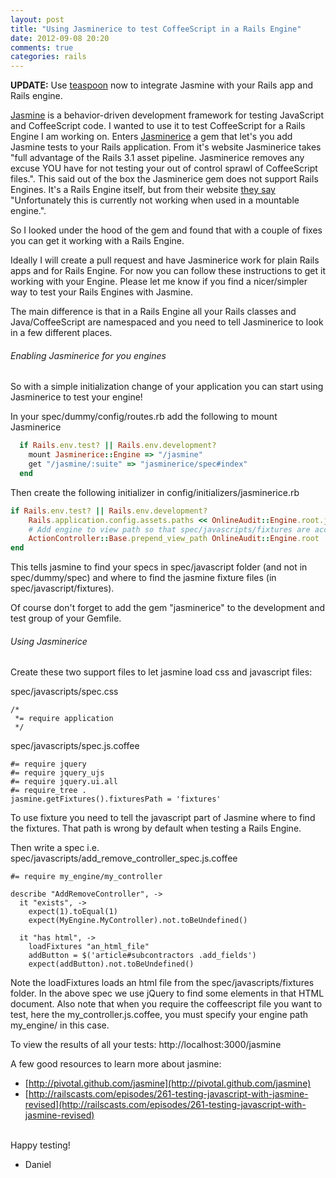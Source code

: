 ```yaml
---
layout: post
title: "Using Jasminerice to test CoffeeScript in a Rails Engine"
date: 2012-09-08 20:20
comments: true
categories: rails
---
```


<strong>UPDATE:</strong> Use [teaspoon](https://github.com/modeset/teaspoon) now
to integrate Jasmine with your Rails app and Rails engine.


[Jasmine](http://pivotal.github.com/jasmine/) is a behavior-driven development
framework for testing JavaScript and CoffeeScript code. I wanted to use it to
test CoffeeScript for a Rails Engine I am working on. Enters
[Jasminerice](https://github.com/bradphelan/jasminerice) a gem that let's you
add Jasmine tests to your Rails application. From it's website Jasminerice takes
"full advantage of the Rails 3.1 asset pipeline. Jasminerice removes any excuse
YOU have for not testing your out of control sprawl of CoffeeScript files.".
This said out of the box the Jasminerice  gem does not support Rails Engines.
It's a Rails Engine itself, but from their website [they
say](https://github.com/bradphelan/jasminerice/issues/40) "Unfortunately this is
currently not working when used in a mountable engine.".

So I looked under the hood of the gem and found that with a couple of fixes you
can get it working with a Rails Engine.

<!--more-->

Ideally I will create a pull request and have Jasminerice work for plain Rails
apps and for Rails Engine. For now you can follow these instructions to get it
working with your Engine. Please let me know if you find a nicer/simpler way to
test your Rails Engines with Jasmine.

The main difference is that in a Rails Engine all your Rails classes and
Java/CoffeeScript are namespaced and you need to tell Jasminerice to look in a
few different places.

###### Enabling Jasminerice for you engines

So with a simple initialization change of your application you can start using Jasminerice to test your engine!


In your spec/dummy/config/routes.rb add the following to mount Jasminerice

```ruby
  if Rails.env.test? || Rails.env.development?
    mount Jasminerice::Engine => "/jasmine"
    get "/jasmine/:suite" => "jasminerice/spec#index"
  end
```

Then create the following initializer in config/initializers/jasminerice.rb

```ruby
if Rails.env.test? || Rails.env.development?
    Rails.application.config.assets.paths << OnlineAudit::Engine.root.join("spec", "javascripts") << OnlineAudit::Engine.root.join("spec", "stylesheets")
    # Add engine to view path so that spec/javascripts/fixtures are accessible
    ActionController::Base.prepend_view_path OnlineAudit::Engine.root  
end
```

This tells jasmine to find your specs in  spec/javascript folder (and not in spec/dummy/spec) and where to find the jasmine fixture files (in spec/javascript/fixtures).

Of course don't forget to add the gem "jasminerice"   to the development and test group of your Gemfile.

###### Using Jasminerice

Create these two support files to let jasmine load css and javascript files:  

spec/javascripts/spec.css

```
/*
 *= require application
 */
```

spec/javascripts/spec.js.coffee

```
#= require jquery
#= require jquery_ujs
#= require jquery.ui.all
#= require_tree .
jasmine.getFixtures().fixturesPath = 'fixtures'
```

To use fixture you need to tell the javascript part of Jasmine where to find the fixtures. That path is wrong by default when testing a Rails Engine.

Then write a spec i.e. spec/javascripts/add_remove_controller_spec.js.coffee

```
#= require my_engine/my_controller

describe "AddRemoveController", ->
  it "exists", ->
    expect(1).toEqual(1)
    expect(MyEngine.MyController).not.toBeUndefined()

  it "has html", ->
    loadFixtures "an_html_file"
    addButton = $('article#subcontractors .add_fields')
    expect(addButton).not.toBeUndefined()
```

Note the loadFixtures loads an html file from the spec/javascripts/fixtures folder. In the above spec we use jQuery to find some elements in that HTML document. Also note that when you require the coffeescript file you want to test, here the my_controller.js.coffee, you must specify your engine path my_engine/ in this case.


To view the results of all your tests:
http://localhost:3000/jasmine


A few good resources to learn more about jasmine:

- [http://pivotal.github.com/jasmine](http://pivotal.github.com/jasmine)
- [http://railscasts.com/episodes/261-testing-javascript-with-jasmine-revised](http://railscasts.com/episodes/261-testing-javascript-with-jasmine-revised)

<br/>
Happy testing!

- Daniel
